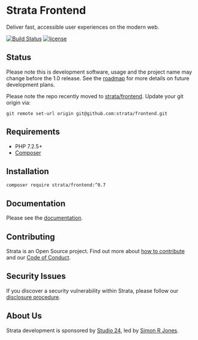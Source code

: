 # Strata Frontend

Deliver fast, accessible user experiences on the modern web.

[![Build Status](https://travis-ci.org/strata/frontend.svg?branch=master)](https://travis-ci.org/strata/frontend) 
[![license][license-badge]][LICENSE]

## Status

Please note this is development software, usage and the project name may change before the 1.0 release. 
See the [roadmap](https://github.com/strata/frontend/projects/1) for more details on future development plans.

Please note the repo recently moved to [strata/frontend](https://github.com/strata/frontend). Update your git origin via:

```
git remote set-url origin git@github.com:strata/frontend.git
``` 

## Requirements

* PHP 7.2.5+
* [Composer](https://getcomposer.org/)

## Installation

```
composer require strata/frontend:^0.7
```

## Documentation

Please see the [documentation](docs/README.md). 

## Contributing

Strata is an Open Source project. Find out more about [how to contribute](docs/contributing.md) and our 
[Code of Conduct](CODE_OF_CONDUCT.md).

## Security Issues

If you discover a security vulnerability within Strata, please follow our [disclosure procedure](SECURITY.md).

## About Us

Strata development is sponsored by [Studio 24](https://www.studio24.net/), led by 
[Simon R Jones](https://github.com/simonrjones/).

[CHANGELOG]: ./CHANGELOG.md
[LICENSE]: ./LICENSE
[license-badge]: https://img.shields.io/badge/license-MIT-blue.svg
